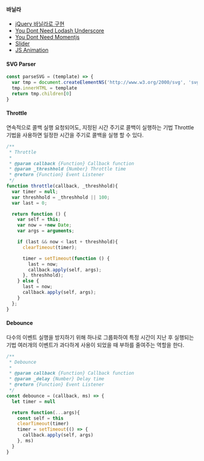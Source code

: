 #### 바닐라
- [jQuery 바닐라로 구현](http://youmightnotneedjquery.com/)
- [You Dont Need Lodash Underscore](https://github.com/you-dont-need/You-Dont-Need-Lodash-Underscore)
- [You Dont Need Momentjs](https://github.com/you-dont-need/You-Dont-Need-Momentjs)
- [Slider](http://meandmax.github.io/lory/)
- [JS Animation](https://javascript.info/js-animation)

#### SVG Parser
```js
const parseSVG = (template) => {
  var tmp = document.createElementNS('http://www.w3.org/2000/svg', 'svg')
  tmp.innerHTML = template
  return tmp.children[0]
}
```

#### Throttle
연속적으로 콜백 실행 요청되어도, 지정된 시간 주기로 콜백이 실행하는 기법
Throttle 기법을 사용하면 일정한 시간을 주기로 콜백을 실행 할 수 있다.
```js
/**
 * Throttle
 *
 * @param callback {Function} Callback function
 * @param _threshhold {Number} Throttle time
 * @return {Function} Event Listener
 */
function throttle(callback, _threshhold){
  var timer = null;
  var threshhold = _threshhold || 100;
  var last = 0;

  return function () {
    var self = this;
    var now = +new Date;
    var args = arguments;

    if (last && now < last + threshhold){
      clearTimeout(timer);

      timer = setTimeout(function () {
        last = now;
        callback.apply(self, args);
      }, threshhold);
    } else {
      last = now;
      callback.apply(self, args);
    }
  };
}
```

#### Debounce
다수의 이벤트 실행을 방지하기 위해 하나로 그룹화하여 특정 시간이 지난 후 실행되는 기법
여러개의 이벤트가 과다하게 사용이 되었을 때 부하를 줄여주는 역할을 한다.
```js
/**
 * Debounce
 *
 * @param callback {Function} Callback function
 * @param _delay {Number} Delay time
 * @return {Function} Event Listener
 */
const debounce = (callback, ms) => {
  let timer = null

  return function(...args){
    const self = this
    clearTimeout(timer)
    timer = setTimeout(() => {
      callback.apply(self, args)
    }, ms)
  }
}
```